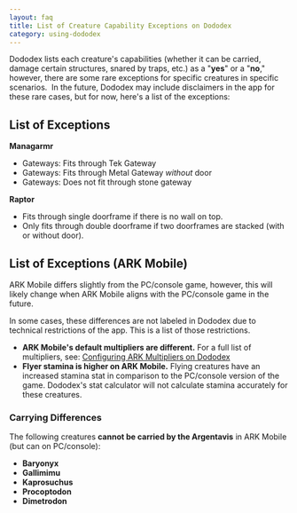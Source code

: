 ```yaml
---
layout: faq
title: List of Creature Capability Exceptions on Dododex
category: using-dododex
---
```


Dododex lists each creature's capabilities (whether it can be carried, damage certain structures, snared by traps, etc.) as a "**yes**" or a "**no**," however, there are some rare exceptions for specific creatures in specific scenarios. 
In the future, Dododex may include disclaimers in the app for these rare cases, but for now, here's a list of the exceptions:

## List of Exceptions

**Managarmr**
- Gateways: Fits through Tek Gateway
- Gateways: Fits through Metal Gateway *without* door
- Gateways: Does not fit through stone gateway

**Raptor**
* Fits through single doorframe if there is no wall on top.
* Only fits through double doorframe if two doorframes are stacked (with or without door).


## List of Exceptions (ARK Mobile)

ARK Mobile differs slightly from the PC/console game, however, this will likely change when ARK Mobile aligns with the PC/console game in the future.

In some cases, these differences are not labeled in Dododex due to technical restrictions of the app. This is a list of those restrictions.

* **ARK Mobile's default multipliers are different.** For a full list of multipliers, see: [Configuring ARK Multipliers on Dododex]("/en/article/configuring-ark-multipliers-on-dododex")
*   **Flyer stamina is higher on ARK Mobile.** Flying creatures have an increased stamina stat in comparison to the PC/console version of the game. Dododex's stat calculator will not calculate stamina accurately for these creatures.

### Carrying Differences

The following creatures **cannot be carried by the Argentavis** in ARK Mobile (but can on PC/console):

*   **Baryonyx**
*   **Gallimimu**
*   **Kaprosuchus**
*   **Procoptodon** 
*   **Dimetrodon** 
